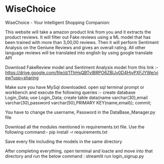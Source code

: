 # WiseChoice
WiseChoice - Your Intelligent Shopping Companion:

This website will take a amazon product link from you and it extracts the product reviews.
It will filter out Fake reviews using a ML model that has been trained with more than 3,00,00 reviews.
Then it will perform Sentiment Analysis on the Geniune Reviews and gives an overall rating.
All other language reviews will be translated into english by using google translate API

Download FakeReview model and Sentiment Analysis model from this link :- https://drive.google.com/file/d/1ThHsQBTylBRPO6ZBlJv0D4HjyPXFJYWe/view?usp=sharing

Make sure you have MySql downloaded. open sql terminal prompt or workbench and execute the following queries :-
create database Login_Data;
use Login_Data;
create table data(name varchar(30),email varchar(30),password varchar(50),PRIMARY KEY(name,email));
commit;

You have to change the username, Password in the DataBase_Manager.py file

Download all the modules mentioned in requirements.txt file. Use the following command:-
pip install -r requirements.txt

Save every file including the models in the same directory

After completing everything, open terminal and loacte and move into that directory and run the below command :
      streamlit run login_signup.py
